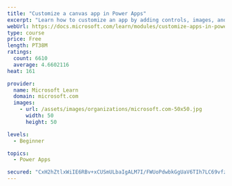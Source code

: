```yaml
---
title: "Customize a canvas app in Power Apps"
excerpt: "Learn how to customize an app by adding controls, images, and logic."
webUrl: https://docs.microsoft.com/learn/modules/customize-apps-in-powerapps/
type: course
price: Free
length: PT38M
ratings:
  count: 6610
  average: 4.6602116
heat: 161

provider:
  name: Microsoft Learn
  domain: microsoft.com
  images:
    - url: /assets/images/organizations/microsoft.com-50x50.jpg
      width: 50
      height: 50

levels:
  - Beginner

topics:
  - Power Apps

secured: "CxH2hZtlxWiIE6RBv+xCUSmULbaIgALM7I/FWUoPdwbkGgUaV6TIh7LC69vfzD4noc7OTbYc3BdRMm7UjDgRQs+UQK0mGUuqBZxUthUnuQwI+eCumGvtwn96Ls4CSUC/nrpbdft7pUezsSupXv3xST9v81W3fHQO/Tf2wdgce6jPIJORll+MARuOz2u1y0QqGDwRyaU2VMFe5Yt+HQ1AEc3SDTBEsj+RPjoS3Ag6oX3ivezcWIdw9WxsS1apSnYreDTCQi4ZgalP/c9c+aEZvIv7wZL0fMFkOluFTMuKOA6r1Rlgo53O5Qx+0McN0Jcrf7mM+FyCK8qrHFqU+NSM+l0/xFeSuWK8OCCgp3FBLc/4JNST1Pb9/l5woVnq6kHmPe0Ig7tJCIDc6FSubmbbkw==;Bp952fnXsLvswsWfU4ZGVg=="
---
```


